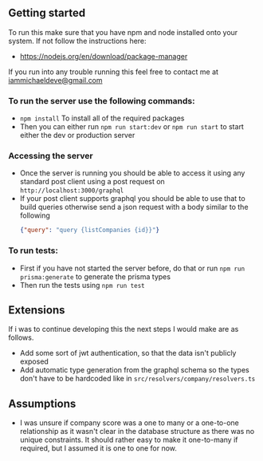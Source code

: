 
## Getting started

To run this make sure that you have npm and node installed onto your system. If not follow the instructions here:
   - https://nodejs.org/en/download/package-manager

If you run into any trouble running this feel free to contact me at iammichaeldeve@gmail.com

### To run the server use the following commands:
  - `npm install` To install all of the required packages 
  - Then you can either run `npm run start:dev` or `npm run start` to start either the dev or production server 

### Accessing the server
  - Once the server is running you should be able to access it using any standard post client using a post request on `http://localhost:3000/graphql`
  - If your post client supports graphql you should be able to use that to build queries otherwise send a json request with a body similar to the following
    ```json
    {"query": "query {listCompanies {id}}"}
    ```

### To run tests: 
  - First if you have not started the server before, do that or run `npm run prisma:generate` to generate the prisma types
  - Then run the tests using `npm run test`

## Extensions

If i was to continue developing this the next steps I would make are as follows.

- Add some sort of jwt authentication, so that the data isn't publicly exposed
- Add automatic type generation from the graphql schema so the types don't have to be hardcoded like in `src/resolvers/company/resolvers.ts`

## Assumptions

- I was unsure if company score was a one to many 
  or a one-to-one relationship as it wasn't clear 
  in the database structure as there was no unique constraints.
  It should rather easy to make it one-to-many if required,
  but I assumed it is one to one for now.